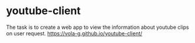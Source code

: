 # youtube-client
The task is to create a web app to view the information about youtube clips on user request.
https://vola-g.github.io/youtube-client/
